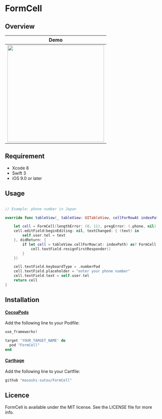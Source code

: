 FormCell
====

## Overview

Demo |
--- |
<img src="https://raw.githubusercontent.com/masashi-sutou/FormCell/master/demo_images/demo.jpg" width="320"/> |

## Requirement
- Xcode 8
- Swift 3
- iOS 9.0 or later

## Usage
```Swift

// Example: phone number in Japan

override func tableView(_ tableView: UITableView, cellForRowAt indexPath: IndexPath) -> UITableViewCell {

    let cell = FormCell(lengthError: (0, 11), pregError: (.phone, nil))
    cell.editField(beginEditing: nil, textChanged: { (text) in
        self.user.tel = text
    }, didReturn: {
        if let cell = tableView.cellForRow(at: indexPath) as? FormCell {
            cell.textField.resignFirstResponder()
        }
    })

    cell.textField.keyboardType = .numberPad
    cell.textField.placeholder = "enter your phone number"
    cell.textField.text = self.user.tel
    return cell
}
```

## Installation
#### [CocoaPods](https://cocoapods.org/)
Add the following line to your Podfile:
```ruby
use_frameworks!

target 'YOUR_TARGET_NAME' do
  pod "FormCell"
end
```

#### [Carthage](https://github.com/Carthage/Carthage)
Add the following line to your Cartfile:
```ruby
github "masashi-sutou/FormCell"
```

## Licence
FormCell is available under the MIT license. See the LICENSE file for more info.
